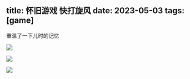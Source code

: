 title: 怀旧游戏 快打旋风
date: 2023-05-03
tags: [game]
---

重温了一下儿时的记忆

![](/pics/kdxf/0.png)

<!--more-->
![](/pics/kdxf/1.png)

![](/pics/kdxf/2.png)

